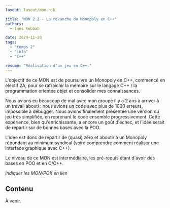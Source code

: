 ```yaml
---
layout: layout/mon.njk

title: "MON 2.2 - La revanche du Monopoly en C++"
authors:
  - Inès Kebbab

date: 2024-11-20
tags: 
  - "temps 2"
  - "info"
  - "C++"

résumé: "Réalisation d'un jeu en C++."
---
```


L'objectif de ce MON est de poursuivre un Monopoly en C++, commencé en électif 2A, pour se rafraichir la mémoire sur le langage C++ / la programmation orientée objet et consolider mes connaissances.

Nous avions eu beaucoup de mal avec mon groupe il y a 2 ans à arriver à un travail abouti : nous avions un code avec plus de 1000 erreurs, impossible à débugger. Nous avions finalement présentée une version du jeu très simplifiée, en reprenant le code ensemble progressivement. Cette expérience, bien qu'enrichissante, a encore un goût d'échec, et l'idée serait de repartir sur de bonnes bases avec la POO.

L'idée est donc de repartir de (quasi) zéro et aboutir à un Monopoly répondant au minimum syndical (voire comprendre comment réaliser une interface graphique avec C++).

Le niveau de ce MON est intermédiaire, les pré-requis étant d'avoir des bases en POO et en C/C++.

*indiquer les MON/POK en lien*


## Contenu

À venir.
